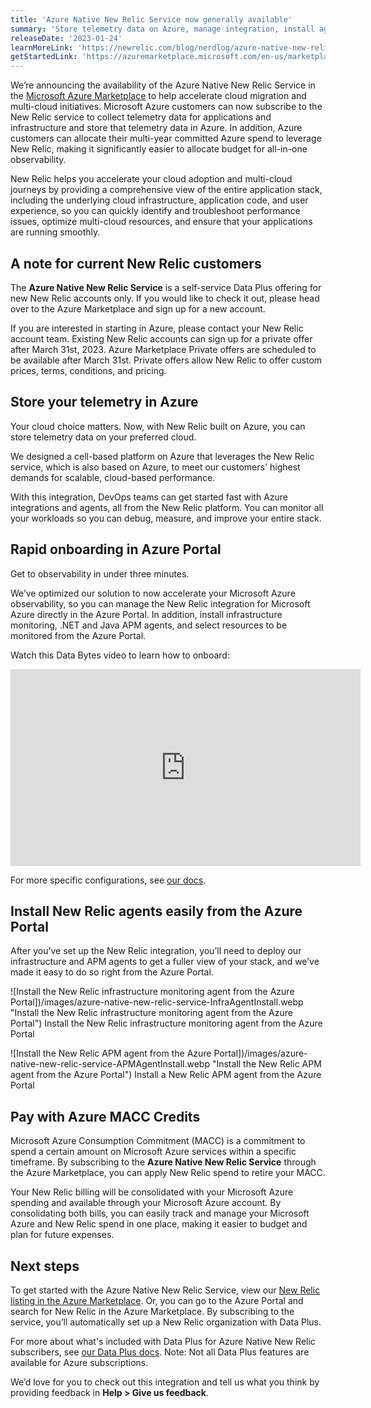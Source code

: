 ```yaml
---
title: 'Azure Native New Relic Service now generally available'
summary: 'Store telemetry data on Azure, manage integration, install agents, and consolidate billing.'
releaseDate: '2023-01-24'
learnMoreLink: 'https://newrelic.com/blog/nerdlog/azure-native-new-relic-service'
getStartedLink: 'https://azuremarketplace.microsoft.com/en-us/marketplace/apps/newrelicinc1635200720692.newrelic_liftr_payg?exp=ubp8'
---
```


We’re announcing the availability of the Azure Native New Relic Service in the [Microsoft Azure Marketplace](https://azuremarketplace.microsoft.com/en-us/marketplace/apps/newrelicinc1635200720692.newrelic_liftr_payg?tab=Overview&exp=ubp8) to help accelerate cloud migration and multi-cloud initiatives. Microsoft Azure customers can now subscribe to the New Relic service to collect telemetry data for applications and infrastructure and store that telemetry data in Azure. In addition, Azure customers can allocate their multi-year committed Azure spend to leverage New Relic, making it significantly easier to allocate budget for all-in-one observability.

New Relic helps you accelerate your cloud adoption and multi-cloud journeys by providing a comprehensive view of the entire application stack, including the underlying cloud infrastructure, application code, and user experience, so you can quickly identify and troubleshoot performance issues, optimize multi-cloud resources, and ensure that your applications are running smoothly.

## A note for current New Relic customers

The **Azure Native New Relic Service** is a self-service Data Plus offering for new New Relic accounts only. If you would like to check it out, please head over to the Azure Marketplace and sign up for a new account.

If you are interested in starting in Azure, please contact your New Relic account team. Existing New Relic accounts can sign up for a private offer after March 31st, 2023. Azure Marketplace Private offers are scheduled to be available after March 31st. Private offers allow New Relic to offer custom prices, terms, conditions, and pricing.

## Store your telemetry in Azure

Your cloud choice matters. Now, with New Relic built on Azure, you can store telemetry data on your preferred cloud.

We designed a cell-based platform on Azure that leverages the New Relic service, which is also based on Azure, to meet our customers' highest demands for scalable, cloud-based performance.

With this integration, DevOps teams can get started fast with Azure integrations and agents, all from the New Relic platform. You can monitor all your workloads so you can debug, measure, and improve your entire stack.

## Rapid onboarding in Azure Portal

Get to observability in under three minutes.

We’ve optimized our solution to now accelerate your Microsoft Azure observability, so you can manage the New Relic integration for Microsoft Azure directly in the Azure Portal. In addition, install infrastructure monitoring, .NET and Java APM agents, and select resources to be monitored from the Azure Portal.

Watch this Data Bytes video to learn how to onboard:

<iframe width="560" height="315" src="https://www.youtube.com/embed/48LHdqOMAsQ" title="YouTube video player" frameborder="0" allow="accelerometer; autoplay; clipboard-write; encrypted-media; gyroscope; picture-in-picture" allowfullscreen></iframe>

For more specific configurations, see [our docs](https://docs.newrelic.com/docs/infrastructure/microsoft-azure-integrations/get-started/azure-native).

## Install New Relic agents easily from the Azure Portal

After you’ve set up the New Relic integration, you’ll need to deploy our infrastructure and APM agents to get a fuller view of your stack, and we’ve made it easy to do so right from the Azure Portal.

![Install the New Relic infrastructure monitoring agent from the Azure Portal])/images/azure-native-new-relic-service-InfraAgentInstall.webp "Install the New Relic infrastructure monitoring agent from the Azure Portal")
Install the New Relic infrastructure monitoring agent from the Azure Portal

![Install the New Relic APM agent from the Azure Portal])/images/azure-native-new-relic-service-APMAgentInstall.webp "Install the New Relic APM agent from the Azure Portal")
Install a New Relic APM agent from the Azure Portal

## Pay with Azure MACC Credits

Microsoft Azure Consumption Commitment (MACC) is a commitment to spend a certain amount on Microsoft Azure services within a specific timeframe. By subscribing to the **Azure Native New Relic Service** through the Azure Marketplace, you can apply New Relic spend to retire your MACC.

Your New Relic billing will be consolidated with your Microsoft Azure spending and available through your Microsoft Azure account. By consolidating both bills, you can easily track and manage your Microsoft Azure and New Relic spend in one place, making it easier to budget and plan for future expenses.

## Next steps

To get started with the Azure Native New Relic Service, view our [New Relic listing in the Azure Marketplace](https://azuremarketplace.microsoft.com/en-us/marketplace/apps/newrelicinc1635200720692.newrelic_liftr_payg?exp=ubp8). Or, you can go to the Azure Portal and search for New Relic in the Azure Marketplace. By subscribing to the service, you’ll automatically set up a New Relic organization with Data Plus.

For more about what's included with Data Plus for Azure Native New Relic subscribers, see [our Data Plus docs](https://docs.newrelic.com/docs/accounts/accounts-billing/new-relic-one-pricing-billing/data-ingest-billing/#data-plus). Note: Not all Data Plus features are available for Azure subscriptions.

We’d love for you to check out this integration and tell us what you think by providing feedback in **Help > Give us feedback**.
